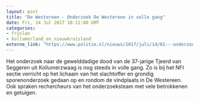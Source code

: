 ```yaml
---
layout: post
title: "De Westereen - Onderzoek De Westereen in volle gang"
date: Fri, 14 Jul 2017 10:11:00 GMT
categories: 
- fryslan 
- kollumerland_en_nieuwkruisland 
externe_link: "https://www.politie.nl/nieuws/2017/juli/14/01---onderzoek-de-westereen-in-volle-gang.html"
---
```


Het onderzoek naar de gewelddadige dood van de 37-jarige Tjeerd van Seggeren uit Kollumerzwaag is nog steeds in volle gang. Zo is bij het NFI sectie verricht op het lichaam van het slachtoffer en grondig sporenonderzoek gedaan op en rondom de vindplaats  in De Westereen. Ook spraken rechercheurs van het onderzoeksteam met vele betrokkenen en getuigen.
